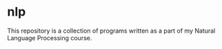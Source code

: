 # nlp
This repository is a collection of programs written as a part of my Natural Language Processing course.
